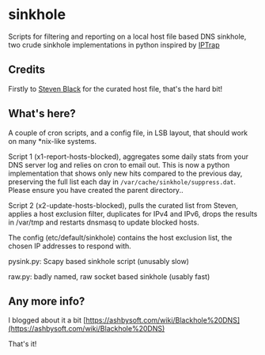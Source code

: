 # sinkhole
Scripts for filtering and reporting on a local host file based DNS sinkhole, two crude sinkhole implementations in python inspired by
[IPTrap](https://github.com/jedisct1/iptrap)

## Credits
Firstly to [Steven Black](https://github.com/StevenBlack) for the curated host file, that's the hard bit!

## What's here?
A couple of cron scripts, and a config file, in LSB layout, that should work on many *nix-like systems.

Script 1 (x1-report-hosts-blocked), aggregates some daily stats from your DNS server log and relies on cron to email out. This is now a python implementation that shows only new hits compared to the previous day, preserving the full list each day in `/var/cache/sinkhole/suppress.dat`. Please ensure you have created the parent directory..

Script 2 (x2-update-hosts-blocked), pulls the curated list from Steven, applies a host exclusion filter, duplicates for IPv4 and IPv6,
drops the results in /var/tmp and restarts dnsmasq to update blocked hosts.

The config (etc/default/sinkhole) contains the host exclusion list, the chosen IP addresses to respond with.

pysink.py: Scapy based sinkhole script (unusably slow)

raw.py: badly named, raw socket based sinkhole (usably fast)

## Any more info?
I blogged about it a bit [https://ashbysoft.com/wiki/Blackhole%20DNS](https://ashbysoft.com/wiki/Blackhole%20DNS)

That's it!
